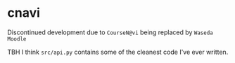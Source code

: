 # cnavi
Discontinued development due to `CourseN@vi` being replaced by `Waseda Moodle`

TBH I think `src/api.py` contains some of the cleanest code I've ever written.
